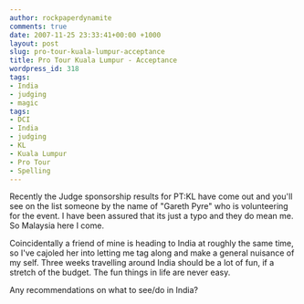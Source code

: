 ```yaml
---
author: rockpaperdynamite
comments: true
date: 2007-11-25 23:33:41+00:00 +1000
layout: post
slug: pro-tour-kuala-lumpur-acceptance
title: Pro Tour Kuala Lumpur - Acceptance
wordpress_id: 318
tags:
- India
- judging
- magic
tags:
- DCI
- India
- judging
- KL
- Kuala Lumpur
- Pro Tour
- Spelling
---
```


Recently the Judge sponsorship results for PT:KL have come out and you'll see on the list someone by the name of "Gareth Pyre" who is volunteering for the event. I have been assured that its just a typo and they do mean me. So Malaysia here I come.

Coincidentally a friend of mine is heading to India at roughly the same time, so I've cajoled her into letting me tag along and make a general nuisance of my self. Three weeks travelling around India should be a lot of fun, if a stretch of the budget. The fun things in life are never easy.

Any recommendations on what to see/do in India?
